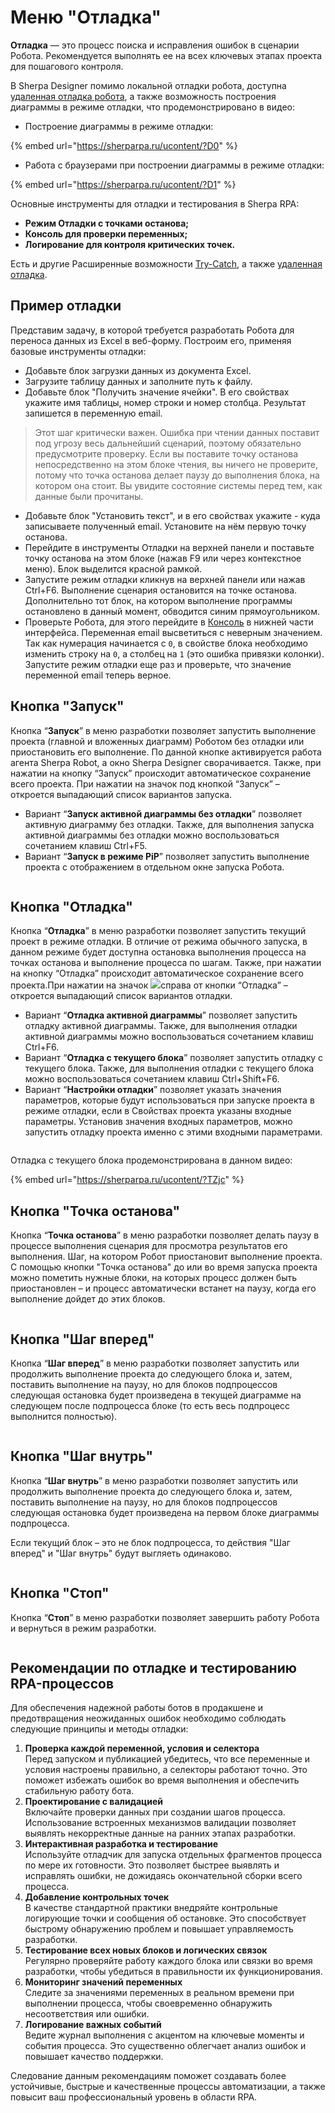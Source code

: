 # Меню "Отладка"

**Отладка** — это процесс поиска и исправления ошибок в сценарии Робота. Рекомендуется выполнять ее на всех ключевых этапах проекта для пошагового контроля.

В Sherpa Designer помимо локальной отладки робота, доступна [удаленная отладка робота](udalennaya-otladka-robota.md), а также возможность построения диаграммы в режиме отладки, что продемонстрировано в видео:&#x20;

* Построение диаграммы в режиме отладки:

{% embed url="https://sherparpa.ru/ucontent/?D0" %}

* Работа с браузерами при построении диаграммы в режиме отладки:

{% embed url="https://sherparpa.ru/ucontent/?D1" %}

Основные инструменты для отладки и тестирования в Sherpa RPA:

* **Режим Отладки с точками останова;**
* **Консоль для проверки переменных;**
* **Логирование для контроля критических точек.**

Есть и другие Расширенные возможности [Try-Catch](../../../../spravochnik-blokov/osnovnye-bloki-main-blocks/try-catch-trycatchcontainer.md), а также [удаленная отладка](udalennaya-otladka-robota.md).

## Пример отладки

Представим задачу, в которой требуется разработать Робота для переноса данных из Excel в веб-форму. Построим его, применяя базовые инструменты отладки:

* Добавьте блок загрузки данных из документа Excel.&#x20;
* Загрузите таблицу данных и заполните путь к файлу.
* Добавьте блок "Получить значение ячейки". В его свойствах укажите имя таблицы, номер строки и номер столбца. Результат запишется в переменную email.&#x20;

> Этот шаг критически важен. Ошибка при чтении данных поставит под угрозу весь дальнейший сценарий, поэтому обязательно предусмотрите проверку. Если вы поставите точку останова непосредственно на этом блоке чтения, вы ничего не проверите, потому что точка останова делает паузу до выполнения блока, на котором она стоит. Вы увидите состояние системы перед тем, как данные были прочитаны.

* Добавьте блок "Установить текст", и в его свойствах укажите - куда записываете полученный email. Установите на нём первую точку останова.
* Перейдите в инструменты Отладки на верхней панели и поставьте точку останова на этом блоке (нажав F9 или через контекстное меню). Блок выделится красной рамкой.&#x20;
* Запустите режим отладки кликнув на верхней панели или нажав Ctrl+F6. Выполнение сценария остановится на точке останова. Дополнительно тот блок, на котором выполнение программы остановлено в данный момент, обводится синим прямоугольником.
* Проверьте Робота, для этого перейдите в [Консоль](../../../../../obuchenie-po-razrabotke-na-platforme-sherpa-rpa/obuchenie-powershell.md#id-6.-ispolzovanie-lokalnoi-i-udalennoi-konsoli-powershell-v-dizainere-sherpa-rpa-dlya-proverki-vyrazhe) в нижней части интерфейса. Переменная email высветиться с неверным значением. Так как нумерация начинается с `0`, в свойстве блока необходимо изменить строку на `0`, а столбец на `1` (это ошибка привязки колонки). Запустите режим отладки еще раз и проверьте, что значение переменной email теперь верное.

## Кнопка "Запуск"

Кнопка “**Запуск**” в меню разработки позволяет запустить выполнение проекта (главной и вложенных диаграмм) Роботом без отладки или приостановить его выполнение. По данной кнопке активируется работа агента Sherpa Robot, а окно Sherpa Designer сворачивается. Также, при нажатии на кнопку “Запуск” происходит автоматическое сохранение всего проекта. При нажатии на значок под кнопкой “Запуск” – откроется выпадающий список вариантов запуска.

* Вариант “**Запуск активной диаграммы без отладки**” позволяет активную диаграмму без отладки. Также, для выполнения запуска активной диаграммы без отладки можно воспользоваться сочетанием клавиш Ctrl+F5.
* Вариант “**Запуск в режиме PiP**” позволяет запустить выполнение проекта с отображением в отдельном окне запуска Робота.

<figure><img src="../../../../../.gitbook/assets/изображение (4) (1).png" alt=""><figcaption></figcaption></figure>

## Кнопка "Отладка"

Кнопка “**Отладка**” в меню разработки позволяет запустить текущий проект в режиме отладки. В отличие от режима обычного запуска, в данном режиме будет доступна остановка выполнения процесса на точках останова и выполнение процесса по шагам. Также, при нажатии на кнопку “Отладка” происходит автоматическое сохранение всего проекта.При нажатии на значок ![](https://lh7-rt.googleusercontent.com/docsz/AD_4nXc4Nsyy5setgxJEa9bpT0agD1x-Ke9XxVfjdA0N_SOvtUz7rge5KSAkWS2KgXbC4_iqli5p4-CmJ3tYuCJUJlLKj4Etqe1ydxXWxC6nRZsnZ_vUJpi1ynT_sBIYSFEzHO6pru880g?key=0bB9k7xLUHniK5eOXmSGqg)справа от кнопки “Отладка” – откроется выпадающий список вариантов отладки.

* Вариант “**Отладка активной диаграммы**” позволяет запустить отладку активной диаграммы. Также, для выполнения  отладки активной диаграммы можно воспользоваться сочетанием клавиш Ctrl+F6.
* Вариант “**Отладка с текущего блока**” позволяет запустить отладку с текущего блока. Также, для выполнения  отладки с текущего блока можно воспользоваться сочетанием клавиш Ctrl+Shift+F6.
* Вариант “**Настройки отладки**” позволяет указать значения параметров, которые будут использоваться при запуске проекта в режиме отладки, если в Свойствах проекта указаны входные параметры. Установив значения входных параметров, можно запустить отладку проекта именно с этими входными параметрами.

<figure><img src="../../../../../.gitbook/assets/2025-07-22_22-49-08.png" alt=""><figcaption></figcaption></figure>

Отладка с текущего блока продемонстрирована в данном видео:

{% embed url="https://sherparpa.ru/ucontent/?TZjc" %}

## Кнопка "Точка останова"

Кнопка “**Точка останова**” в меню разработки позволяет делать паузу в процессе выполнения сценария для просмотра результатов его выполнения. Шаг, на котором Робот приостановит выполнение проекта. С помощью кнопки "Точка останова" до или во время запуска проекта можно пометить нужные блоки, на которых процесс должен быть приостановлен – и процесс автоматически встанет на паузу, когда его выполнение дойдет до этих блоков.

<figure><img src="../../../../../.gitbook/assets/изображение (1) (1) (1).png" alt=""><figcaption></figcaption></figure>

## Кнопка "Шаг вперед"

Кнопка “**Шаг вперед**” в меню разработки позволяет запустить или продолжить выполнение проекта до следующего блока и, затем, поставить выполнение на паузу, но для блоков подпроцессов следующая остановка будет произведена в текущей диаграмме на следующем после подпроцесса блоке (то есть весь подпроцесс выполнится полностью).

<figure><img src="https://lh7-rt.googleusercontent.com/docsz/AD_4nXcIHmuH1Sk5YvC4K2OZSrDXRQEaEYELdzYBjcQjHAO9epkteDHEiy8Njgm-Jb4M4F1bwX4HBMzdjaV4bpp3V1QeDHH47qi8AljynS7TdslT1oh4LZX-5US1lXq9Mh_gUCF9Mi5d?key=0bB9k7xLUHniK5eOXmSGqg" alt=""><figcaption></figcaption></figure>

## Кнопка "Шаг внутрь"

Кнопка “**Шаг внутрь**” в меню разработки позволяет запустить или продолжить выполнение проекта до следующего блока и, затем, поставить выполнение на паузу, но для блоков подпроцессов следующая остановка будет произведена на первом блоке диаграммы подпроцесса.

Если текущий блок – это не блок подпроцесса, то действия "Шаг вперед" и "Шаг внутрь" будут выгляеть одинаково.

<figure><img src="https://lh7-rt.googleusercontent.com/docsz/AD_4nXf4nI5imTXQsdxr0p33I3hxnBpOwU8ytWdvSAZMrSTKWu-5OoE6gbg6C21n60UF8K2_GrWWW16HQPXPMoMkpEU1gG5luDU6Kc6-z2C_0c_J2OmpKGaY2IsERvmct3ZSLAcfgmCMug?key=0bB9k7xLUHniK5eOXmSGqg" alt=""><figcaption></figcaption></figure>

## Кнопка "Стоп"

Кнопка “**Стоп**” в меню разработки позволяет завершить работу Робота и вернуться в режим разработки.

<figure><img src="../../../../../.gitbook/assets/изображение (2) (1) (1).png" alt=""><figcaption></figcaption></figure>

## Рекомендации по отладке и тестированию RPA-процессов

Для обеспечения надежной работы ботов в продакшене и предотвращения неожиданных ошибок необходимо соблюдать следующие принципы и методы отладки:

1. **Проверка каждой переменной, условия и селектора**\
   Перед запуском и публикацией убедитесь, что все переменные и условия настроены правильно, а селекторы работают точно. Это поможет избежать ошибок во время выполнения и обеспечить стабильную работу бота.
2. **Проектирование с валидацией**\
   Включайте проверки данных при создании шагов процесса. Использование встроенных механизмов валидации позволяет выявлять некорректные данные на ранних этапах разработки.
3. **Интерактивная разработка и тестирование**\
   Используйте отладчик для запуска отдельных фрагментов процесса по мере их готовности. Это позволяет быстрее выявлять и исправлять ошибки, не дожидаясь окончательной сборки всего процесса.
4. **Добавление контрольных точек**\
   В качестве стандартной практики внедряйте контрольные логирующие точки и сообщения об остановке. Это способствует быстрому обнаружению проблем и повышает управляемость разработки.
5. **Тестирование всех новых блоков и логических связок**\
   Регулярно проверяйте работу каждого блока или связки во время разработки, чтобы убедиться в правильности их функционирования.
6. **Мониторинг значений переменных**\
   Следите за значениями переменных в реальном времени при выполнении процесса, чтобы своевременно обнаружить несоответствия или ошибки.
7. **Логирование важных событий**\
   Ведите журнал выполнения с акцентом на ключевые моменты и события процесса. Это существенно облегчает анализ ошибок и повышает качество поддержки.

Следование данным рекомендациям поможет создавать более устойчивые, быстрые и качественные процессы автоматизации, а также повысит ваш профессиональный уровень в области RPA.
